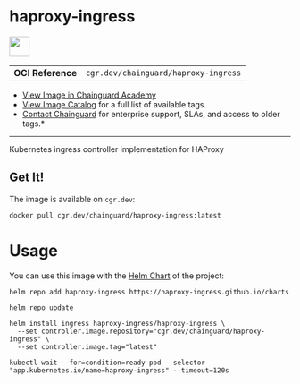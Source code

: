 <!--monopod:start-->
# haproxy-ingress

<!--url:start-->
<a href="https://haproxy-ingress.github.io/">
<!--logo:start-->
  <img src="https://storage.googleapis.com/chainguard-academy/logos/haproxy-ingress/logo.svg" width="36px" height="36px" />
<!--logo:end-->
</a>
<!--url:end-->

| | |
| - | - |
| **OCI Reference** | `cgr.dev/chainguard/haproxy-ingress` |

* [View Image in Chainguard Academy](https://edu.chainguard.dev/chainguard/chainguard-images/reference/haproxy-ingress/overview/)
* [View Image Catalog](https://console.enforce.dev/images/catalog) for a full list of available tags.
* [Contact Chainguard](https://www.chainguard.dev/chainguard-images) for enterprise support, SLAs, and access to older tags.*
---
<!--monopod:end-->

<!--overview:start-->
Kubernetes ingress controller implementation for HAProxy
<!--overview:end-->

<!--getting:start-->
## Get It!
The image is available on `cgr.dev`:

```
docker pull cgr.dev/chainguard/haproxy-ingress:latest
```
<!--getting:end-->

<!--body:start-->
# Usage

You can use this image with the [Helm Chart](https://artifacthub.io/packages/helm/haproxy-ingress/haproxy-ingress) of the project:

```shell
helm repo add haproxy-ingress https://haproxy-ingress.github.io/charts

helm repo update

helm install ingress haproxy-ingress/haproxy-ingress \
  --set controller.image.repository="cgr.dev/chainguard/haproxy-ingress" \
  --set controller.image.tag="latest"

kubectl wait --for=condition=ready pod --selector "app.kubernetes.io/name=haproxy-ingress" --timeout=120s
```
<!--body:end-->

